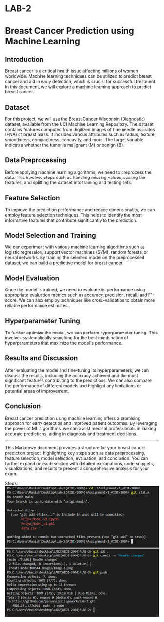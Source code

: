 # LAB-2
# Breast Cancer Prediction using Machine Learning

## Introduction
Breast cancer is a critical health issue affecting millions of women worldwide. Machine learning techniques can be utilized to predict breast cancer and aid in early detection, which is crucial for successful treatment. In this document, we will explore a machine learning approach to predict breast cancer.

## Dataset
For this project, we will use the Breast Cancer Wisconsin (Diagnostic) dataset, available from the UCI Machine Learning Repository. The dataset contains features computed from digitized images of fine needle aspirates (FNA) of breast mass. It includes various attributes such as radius, texture, smoothness, compactness, concavity, and more. The target variable indicates whether the tumor is malignant (M) or benign (B).

## Data Preprocessing
Before applying machine learning algorithms, we need to preprocess the data. This involves steps such as handling missing values, scaling the features, and splitting the dataset into training and testing sets.

## Feature Selection
To improve the prediction performance and reduce dimensionality, we can employ feature selection techniques. This helps to identify the most informative features that contribute significantly to the prediction.

## Model Selection and Training
We can experiment with various machine learning algorithms such as logistic regression, support vector machines (SVM), random forests, or neural networks. By training the selected model on the preprocessed dataset, we can build a predictive model for breast cancer.

## Model Evaluation
Once the model is trained, we need to evaluate its performance using appropriate evaluation metrics such as accuracy, precision, recall, and F1-score. We can also employ techniques like cross-validation to obtain more reliable performance estimates.

## Hyperparameter Tuning
To further optimize the model, we can perform hyperparameter tuning. This involves systematically searching for the best combination of hyperparameters that maximize the model's performance.

## Results and Discussion
After evaluating the model and fine-tuning its hyperparameters, we can discuss the results, including the accuracy achieved and the most significant features contributing to the predictions. We can also compare the performance of different models and highlight any limitations or potential areas of improvement.

## Conclusion
Breast cancer prediction using machine learning offers a promising approach for early detection and improved patient outcomes. By leveraging the power of ML algorithms, we can assist medical professionals in making accurate predictions, aiding in diagnosis and treatment decisions.

---

This Markdown document provides a structure for your breast cancer prediction project, highlighting key steps such as data preprocessing, feature selection, model selection, evaluation, and conclusion. You can further expand on each section with detailed explanations, code snippets, visualizations, and results to present a comprehensive analysis for your exam.

Steps:
![Alt Text](Images/Image-1.png)
![Alt Text](Images/Image-2.png)